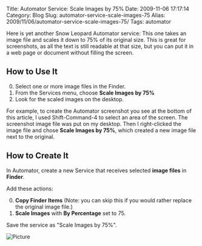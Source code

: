 Title: Automator Service: Scale Images by 75%
Date: 2009-11-06 17:17:14
Category: Blog
Slug: automator-service-scale-images-75
Alias: 2009/11/06/automator-service-scale-images-75/
Tags: automator


Here is yet another Snow Leopard Automator service: This one takes an image file and scales it down to 75% of its original size. This is great for screenshots, as all the text is still readable at that size, but you can put it in a web page or document without filling the screen.
<!--break-->
## How to Use It

0. Select one or more image files in the Finder.
0. From the Services menu, choose **Scale Images by 75%**
0. Look for the scaled images on the desktop.

For example, to create the Automator screenshot you see at the bottom of this article, I used Shift-Command-4 to select an area of the screen. The screenshot image file was put on my desktop. Then I right-clicked the image file and chose **Scale Images by 75%**, which created a new image file next to the original.


## How to Create It

In Automator, create a new Service that receives selected **image files** in **Finder**.

Add these actions:

0. **Copy Finder Items** (Note: you can skip this if you would rather replace the original image file.)
0. **Scale Images** with **By Percentage** set to 75.

Save the service as "Scale Images by 75%".

<img src="https://undefinedvalue.com/sites/undefinedvalue.com/files/Scale_Images_by_75_percent.png" alt="Picture">
